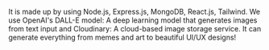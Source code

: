 It is made up by using Node.js, Express.js, MongoDB, React.js, Tailwind.
We use OpenAI's DALL-E model: A deep learning model that generates images from text input and
Cloudinary: A cloud-based image storage service.
It can generate everything from memes and art to beautiful UI/UX designs!
